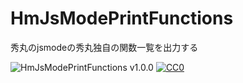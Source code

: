 

# HmJsModePrintFunctions

秀丸のjsmodeの秀丸独自の関数一覧を出力する

![HmJsModePrintFunctions v1.0.0](https://img.shields.io/badge/HmAppBitChecker-v1.0.0-6479ff.svg)
[![CC0](https://img.shields.io/badge/license-CC0-blue.svg?style=flat)](LICENSE)
